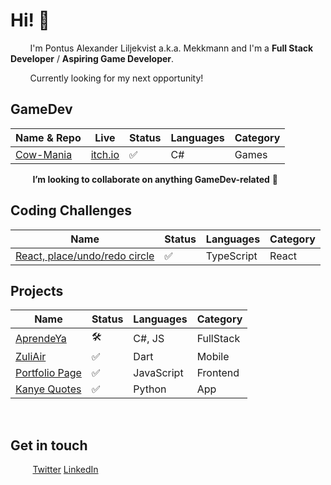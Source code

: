 # Hi! 👋 

&nbsp;&nbsp;&nbsp;&nbsp;&nbsp;&nbsp;&nbsp;&nbsp;I'm Pontus Alexander Liljekvist a.k.a. Mekkmann and I'm a **Full Stack Developer** / **Aspiring Game Developer**.

&nbsp;&nbsp;&nbsp;&nbsp;&nbsp;&nbsp;&nbsp;&nbsp;Currently looking for my next opportunity!
## GameDev

| Name & Repo | Live                                                       | Status  | Languages                 | Category |
|--------------------------------------------------------------|-|--------|---------------------------|--------|
| [Cow-Mania](https://github.com/mekkmann/) | [itch.io](https://mekkmann.itch.io/cow-mania) | ✅   | C# | Games               |

&nbsp;&nbsp;&nbsp;&nbsp;&nbsp;&nbsp;&nbsp;&nbsp; **I’m looking to collaborate on anything GameDev-related** 💞️ 

## Coding Challenges

| Name                                                         | Status  | Languages                 | Category |
|--------------------------------------------------------------|---------|---------------------------|--------|
| [React, place/undo/redo circle](https://github.com/mekkmann/react-interview-place-circle-on-click) |   ✅   | TypeScript | React               |


## Projects

| Name                                                         | Status  | Languages                 | Category |
|--------------------------------------------------------------|---------|---------------------------| -------- |
| [AprendeYa](https://github.com/mekkmann/AprendeYa) |   🛠️   | C#, JS               | FullStack |
| [ZuliAir](https://github.com/mekkmann/flutter-ryr-departures-arn/) |   ✅   | Dart                | Mobile |
| [Portfolio Page](https://github.com/mekkmann/Portfolio-Page) |   ✅   | JavaScript                | Frontend |
| [Kanye Quotes](https://github.com/mekkmann/Python-Kanye-Quotes)|   ✅   | Python               | App |

<br/>


## Get in touch
&nbsp;&nbsp;&nbsp;&nbsp;&nbsp;&nbsp;&nbsp;&nbsp; [Twitter](https://twitter.com/othermekkmann) [LinkedIn](https://www.linkedin.com/in/pontus-liljekvist-b7224517a/)

<!---
mekkmann/mekkmann is a ✨ special ✨ repository because its `README.md` (this file) appears on your GitHub profile.
You can click the Preview link to take a look at your changes.
--->
